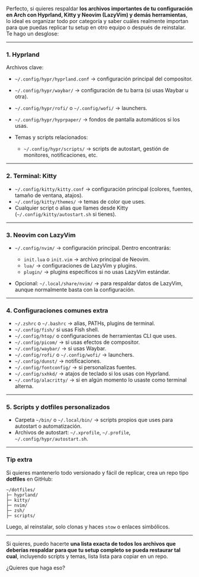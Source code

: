 Perfecto, si quieres respaldar **los archivos importantes de tu configuración en Arch con Hyprland, Kitty y Neovim (LazyVim) y demás herramientas**, lo ideal es organizar todo por categoría y saber cuáles realmente importan para que puedas replicar tu setup en otro equipo o después de reinstalar. Te hago un desglose:

---

### **1. Hyprland**

Archivos clave:

* `~/.config/hypr/hyprland.conf` → configuración principal del compositor.
* `~/.config/hypr/waybar/` → configuración de tu barra (si usas Waybar u otra).
* `~/.config/hypr/rofi/` o `~/.config/wofi/` → launchers.
* `~/.config/hypr/hyprpaper/` → fondos de pantalla automáticos si los usas.
* Temas y scripts relacionados:

  * `~/.config/hypr/scripts/` → scripts de autostart, gestión de monitores, notificaciones, etc.

---

### **2. Terminal: Kitty**

* `~/.config/kitty/kitty.conf` → configuración principal (colores, fuentes, tamaño de ventana, atajos).
* `~/.config/kitty/themes/` → temas de color que uses.
* Cualquier script o alias que llames desde Kitty (`~/.config/kitty/autostart.sh` si tienes).

---

### **3. Neovim con LazyVim**

* `~/.config/nvim/` → configuración principal. Dentro encontrarás:

  * `init.lua` o `init.vim` → archivo principal de Neovim.
  * `lua/` → configuraciones de LazyVim y plugins.
  * `plugin/` → plugins específicos si no usas LazyVim estándar.
* Opcional: `~/.local/share/nvim/` → para respaldar datos de LazyVim, aunque normalmente basta con la configuración.

---

### **4. Configuraciones comunes extra**

* `~/.zshrc` o `~/.bashrc` → alias, PATHs, plugins de terminal.
* `~/.config/fish/` si usas Fish shell.
* `~/.config/htop/` o configuraciones de herramientas CLI que uses.
* `~/.config/picom/` → si usas efectos de compositor.
* `~/.config/waybar/` → si usas Waybar.
* `~/.config/rofi/` o `~/.config/wofi/` → launchers.
* `~/.config/dunst/` → notificaciones.
* `~/.config/fontconfig/` → si personalizas fuentes.
* `~/.config/sxhkd/` → atajos de teclado si los usas con Hyprland.
* `~/.config/alacritty/` → si en algún momento lo usaste como terminal alterna.

---

### **5. Scripts y dotfiles personalizados**

* Carpeta `~/bin/` o `~/.local/bin/` → scripts propios que uses para autostart o automatización.
* Archivos de autostart: `~/.xprofile`, `~/.profile`, `~/.config/hypr/autostart.sh`.

---

### **Tip extra**

Si quieres mantenerlo todo versionado y fácil de replicar, crea un repo tipo **dotfiles** en GitHub:

```
~/dotfiles/
├─ hyprland/
├─ kitty/
├─ nvim/
├─ zsh/
├─ scripts/
```

Luego, al reinstalar, solo clonas y haces `stow` o enlaces simbólicos.

---

Si quieres, puedo hacerte **una lista exacta de todos los archivos que deberías respaldar para que tu setup completo se pueda restaurar tal cual**, incluyendo scripts y temas, lista lista para copiar en un repo.

¿Quieres que haga eso?
